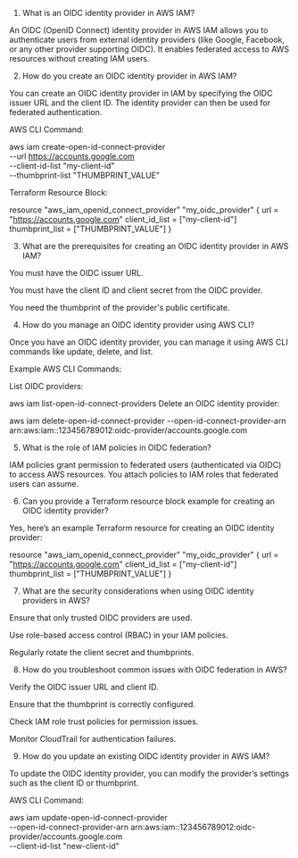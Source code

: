 1. What is an OIDC identity provider in AWS IAM?

An OIDC (OpenID Connect) identity provider in AWS IAM allows you to authenticate users from external identity providers (like Google, Facebook, or any other provider supporting OIDC). It enables federated access to AWS resources without creating IAM users.

2. How do you create an OIDC identity provider in AWS IAM?

You can create an OIDC identity provider in IAM by specifying the OIDC issuer URL and the client ID. The identity provider can then be used for federated authentication.

AWS CLI Command:

aws iam create-open-id-connect-provider \
    --url https://accounts.google.com \
    --client-id-list "my-client-id" \
    --thumbprint-list "THUMBPRINT_VALUE"

Terraform Resource Block:

resource "aws_iam_openid_connect_provider" "my_oidc_provider" {
  url               = "https://accounts.google.com"
  client_id_list    = ["my-client-id"]
  thumbprint_list   = ["THUMBPRINT_VALUE"]
}

3. What are the prerequisites for creating an OIDC identity provider in AWS IAM?

You must have the OIDC issuer URL.

You must have the client ID and client secret from the OIDC provider.

You need the thumbprint of the provider's public certificate.

4. How do you manage an OIDC identity provider using AWS CLI?

Once you have an OIDC identity provider, you can manage it using AWS CLI commands like update, delete, and list.

Example AWS CLI Commands:

List OIDC providers:

aws iam list-open-id-connect-providers
Delete an OIDC identity provider:

aws iam delete-open-id-connect-provider --open-id-connect-provider-arn arn:aws:iam::123456789012:oidc-provider/accounts.google.com

5. What is the role of IAM policies in OIDC federation?

IAM policies grant permission to federated users (authenticated via OIDC) to access AWS resources. You attach policies to IAM roles that federated users can assume.

6. Can you provide a Terraform resource block example for creating an OIDC identity provider?

Yes, here’s an example Terraform resource for creating an OIDC identity provider:

resource "aws_iam_openid_connect_provider" "my_oidc_provider" {
  url               = "https://accounts.google.com"
  client_id_list    = ["my-client-id"]
  thumbprint_list   = ["THUMBPRINT_VALUE"]
}

7. What are the security considerations when using OIDC identity providers in AWS?

Ensure that only trusted OIDC providers are used.

Use role-based access control (RBAC) in your IAM policies.

Regularly rotate the client secret and thumbprints.

8. How do you troubleshoot common issues with OIDC federation in AWS?

Verify the OIDC issuer URL and client ID.


Ensure that the thumbprint is correctly configured.

Check IAM role trust policies for permission issues.

Monitor CloudTrail for authentication failures.

9. How do you update an existing OIDC identity provider in AWS IAM?

To update the OIDC identity provider, you can modify the provider’s settings such as the client ID or thumbprint.

AWS CLI Command:

aws iam update-open-id-connect-provider \
    --open-id-connect-provider-arn arn:aws:iam::123456789012:oidc-provider/accounts.google.com \
    --client-id-list "new-client-id"